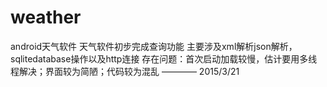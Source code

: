 # weather
android天气软件
天气软件初步完成查询功能 
主要涉及xml解析json解析，sqlitedatabase操作以及http连接
存在问题：首次启动加载较慢，估计要用多线程解决；界面较为简陋；代码较为混乱                  ———— 2015/3/21
